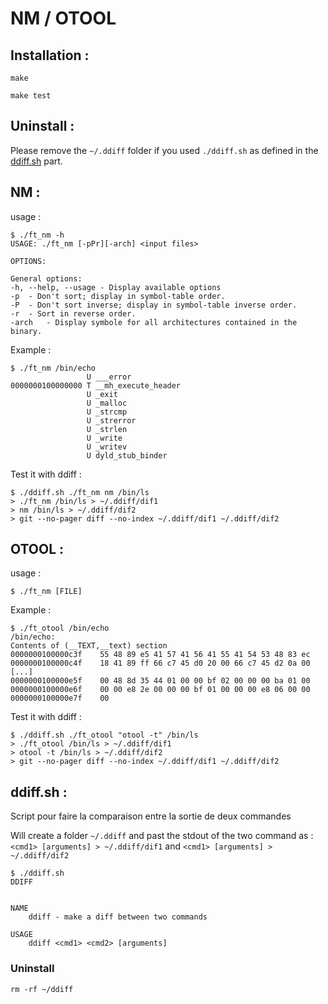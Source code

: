 # NM / OTOOL

## Installation :

```
make

make test
```

## Uninstall :

Please remove the `~/.ddiff` folder if you used `./ddiff.sh` as defined in the
[ddiff.sh](#ddiffsh-) part.

## NM :

usage :

```
$ ./ft_nm -h
USAGE: ./ft_nm [-pPr][-arch] <input files>

OPTIONS:

General options:
-h, --help, --usage	- Display available options
-p	- Don't sort; display in symbol-table order.
-P	- Don't sort inverse; display in symbol-table inverse order.
-r	- Sort in reverse order.
-arch	- Display symbole for all architectures contained in the binary.
```

Example :
```
$ ./ft_nm /bin/echo
                 U ___error
0000000100000000 T __mh_execute_header
                 U _exit
                 U _malloc
                 U _strcmp
                 U _strerror
                 U _strlen
                 U _write
                 U _writev
                 U dyld_stub_binder
```

Test it with ddiff :
```
$ ./ddiff.sh ./ft_nm nm /bin/ls
> ./ft_nm /bin/ls > ~/.ddiff/dif1
> nm /bin/ls > ~/.ddiff/dif2
> git --no-pager diff --no-index ~/.ddiff/dif1 ~/.ddiff/dif2
```

## OTOOL :

usage :

```
$ ./ft_nm [FILE]
```

Example :

```
$ ./ft_otool /bin/echo
/bin/echo:
Contents of (__TEXT,__text) section
0000000100000c3f	55 48 89 e5 41 57 41 56 41 55 41 54 53 48 83 ec
0000000100000c4f	18 41 89 ff 66 c7 45 d0 20 00 66 c7 45 d2 0a 00
[...]
0000000100000e5f	00 48 8d 35 44 01 00 00 bf 02 00 00 00 ba 01 00
0000000100000e6f	00 00 e8 2e 00 00 00 bf 01 00 00 00 e8 06 00 00
0000000100000e7f	00
```

Test it with ddiff :
```
$ ./ddiff.sh ./ft_otool "otool -t" /bin/ls
> ./ft_otool /bin/ls > ~/.ddiff/dif1
> otool -t /bin/ls > ~/.ddiff/dif2
> git --no-pager diff --no-index ~/.ddiff/dif1 ~/.ddiff/dif2
```

## ddiff.sh :
Script pour faire la comparaison entre la sortie de deux commandes

Will create a folder `~/.ddiff` and past the stdout of the two command as :<br>
`<cmd1> [arguments] > ~/.ddiff/dif1` and `<cmd1> [arguments] > ~/.ddiff/dif2`

```
$ ./ddiff.sh
DDIFF


NAME
	ddiff - make a diff between two commands

USAGE
	ddiff <cmd1> <cmd2> [arguments]
```

### Uninstall

```
rm -rf ~/ddiff
```
